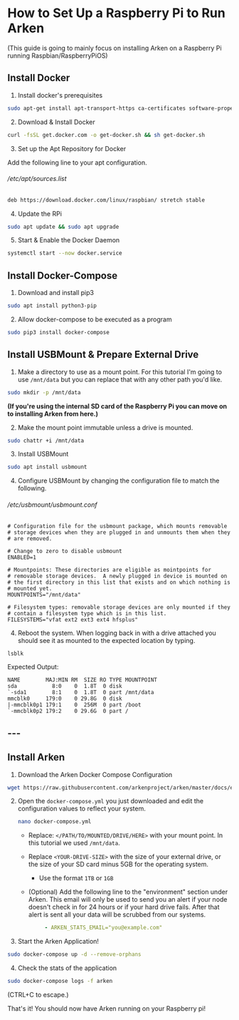 # How to Set Up a Raspberry Pi to Run Arken

(This guide is going to mainly focus on installing Arken on a Raspberry Pi running Raspbian/RaspberryPiOS)

## Install Docker

1. Install docker's prerequisites

```bash
sudo apt-get install apt-transport-https ca-certificates software-properties-common -y
```

2. Download & Install Docker

```bash
curl -fsSL get.docker.com -o get-docker.sh && sh get-docker.sh
```

3. Set up the Apt Repository for Docker

Add the following line to your apt configuration.

###### /etc/apt/sources.list

```bash
deb https://download.docker.com/linux/raspbian/ stretch stable
```

4. Update the RPi

```bash
sudo apt update && sudo apt upgrade
```

5. Start & Enable the Docker Daemon

```bash
systemctl start --now docker.service
```

## Install Docker-Compose

1. Download and install pip3

```bash
sudo apt install python3-pip
```

2. Allow docker-compose to be executed as a program

```bash
sudo pip3 install docker-compose
```

## Install USBMount & Prepare External Drive

1. Make a directory to use as a mount point. For this tutorial I'm going to use `/mnt/data` but you can replace that with any other path you'd like.

```bash
sudo mkdir -p /mnt/data
```

**(If you're using the internal SD card of the Raspberry Pi you can move on to installing Arken from here.)**

2. Make the mount point immutable unless a drive is mounted.

```bash
sudo chattr +i /mnt/data
```

3. Install USBMount

```bash
sudo apt install usbmount
```

4. Configure USBMount by changing the configuration file to match the following.

###### /etc/usbmount/usbmount.conf

```roboconf
# Configuration file for the usbmount package, which mounts removable
# storage devices when they are plugged in and unmounts them when they
# are removed.

# Change to zero to disable usbmount
ENABLED=1

# Mountpoints: These directories are eligible as mointpoints for
# removable storage devices.  A newly plugged in device is mounted on
# the first directory in this list that exists and on which nothing is
# mounted yet.
MOUNTPOINTS="/mnt/data"

# Filesystem types: removable storage devices are only mounted if they
# contain a filesystem type which is in this list.
FILESYSTEMS="vfat ext2 ext3 ext4 hfsplus"
```

4. Reboot the system. When logging back in with a drive attached you should see it as mounted to the expected location by typing.

```bash
lsblk
```

 Expected Output:

```
NAME        MAJ:MIN RM  SIZE RO TYPE MOUNTPOINT
sda           8:0    0  1.8T  0 disk 
`-sda1        8:1    0  1.8T  0 part /mnt/data
mmcblk0     179:0    0 29.8G  0 disk 
|-mmcblk0p1 179:1    0  256M  0 part /boot
`-mmcblk0p2 179:2    0 29.6G  0 part /
```

## ---

## Install Arken

1. Download the Arken Docker Compose Configuration

```bash
wget https://raw.githubusercontent.com/arkenproject/arken/master/docs/examples/docker-compose.yml
```

2. Open the `docker-compose.yml` you just downloaded and edit the configuration values to reflect your system. 
   
   ```bash
   nano docker-compose.yml
   ```
   
   - Replace: `</PATH/TO/MOUNTED/DRIVE/HERE>` with your mount point. In this tutorial we used `/mnt/data`.
   
   - Replace `<YOUR-DRIVE-SIZE>` with the size of your external drive, or the size of your SD card minus 5GB for the operating system.
     
     - Use the format `1TB` or  `1GB`
   
   - (Optional) Add the following line to the "environment" section under Arken. This email will only be used to send you an alert if your node doesn't check in for 24 hours or if your hard drive fails. After that alert is sent all your data will be scrubbed from our systems.
     
     ```yaml
          - ARKEN_STATS_EMAIL="you@example.com"
     ```

3. Start the Arken Application!

```bash
sudo docker-compose up -d --remove-orphans
```

4. Check the stats of the application

```bash
sudo docker-compose logs -f arken
```

(CTRL+C to escape.)

That's it! You should now have Arken running on your Raspberry pi!
